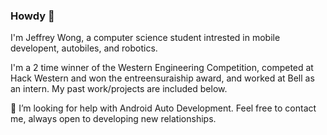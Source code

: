 ### Howdy 👋

I'm Jeffrey Wong, a computer science student intrested in mobile developent, autobiles, and robotics.

I'm a 2 time winner of the Western Engineering Competition, competed at Hack Western and won the entreensuraiship award, and worked at Bell as an intern. My past work/projects are included below.


 🤔 I’m looking for help with Android Auto Development. Feel free to contact me, always open to developing new relationships.
 
 
<!--
**shinytinyninja/shinytinyninja** is a ✨ _special_ ✨ repository because its `README.md` (this file) appears on your GitHub profile.

Here are some ideas to get you started:

- 🔭 I’m currently working on ...
- 🌱 I’m currently learning ...
- 👯 I’m looking to collaborate on ...
- 🤔 I’m looking for help with ...
- 💬 Ask me about ...
- 📫 How to reach me: ...
- 😄 Pronouns: ...
- ⚡ Fun fact: ...
-->
